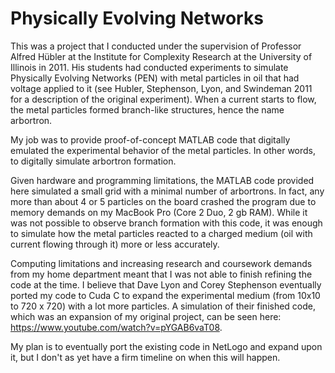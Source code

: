 # Physically Evolving Networks

This was a project that I conducted under the supervision of Professor Alfred Hübler at the Institute for Complexity Research at the University of Illinois in 2011. His students had conducted experiments to simulate Physically Evolving Networks (PEN) with metal particles in oil that had voltage applied to it (see Hubler, Stephenson, Lyon, and Swindeman 2011 for a description of the original experiment). When a current starts to flow, the metal particles formed branch-like structures, hence the name arbortron.

My job was to provide proof-of-concept MATLAB code that digitally emulated the experimental behavior of the metal particles. In other words, to digitally simulate arbortron formation.

Given hardware and programming limitations, the MATLAB code provided here simulated a small grid with a minimal number of arbortrons. In fact, any more than about 4 or 5 particles on the board crashed the program due to memory demands on my MacBook Pro (Core 2 Duo, 2 gb RAM). While it was not possible to observe branch formation with this code, it was enough to simulate how the metal particles reacted to a charged medium (oil with current flowing through it) more or less accurately.

Computing limitations and increasing research and coursework demands from my home department meant that I was not able to finish refining the code at the time. I believe that Dave Lyon and Corey Stephenson eventually ported my code to Cuda C to expand the experimental medium (from 10x10 to 720 x 720) with a lot more particles. A simulation of their finished code, which was an expansion of my original project, can be seen here: https://www.youtube.com/watch?v=pYGAB6vaT08.

My plan is to eventually port the existing code in NetLogo and expand upon it, but I don't as yet have a firm timeline on when this will happen.
